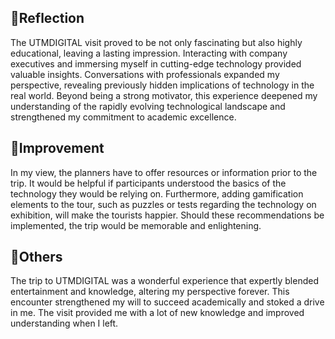 ## 📃Reflection  ##
The UTMDIGITAL visit proved to be not only fascinating but also highly educational, leaving a lasting impression. Interacting with company executives and immersing myself in cutting-edge technology provided valuable insights. Conversations with professionals expanded my perspective, revealing previously hidden implications of technology in the real world. Beyond being a strong motivator, this experience deepened my understanding of the rapidly evolving technological landscape and strengthened my commitment to academic excellence.

## 💪Improvement ##
In my view, the planners have to offer resources or information prior to the trip. It would be helpful if participants understood the basics of the technology they would be relying on. Furthermore, adding gamification elements to the tour, such as puzzles or tests regarding the technology on exhibition, will make the tourists happier. Should these recommendations be implemented, the trip would be memorable and enlightening.

## 👀Others ##
The trip to UTMDIGITAL was a wonderful experience that expertly blended entertainment and knowledge, altering my perspective forever. This encounter strengthened my will to succeed academically and stoked a drive in me. The visit provided me with a lot of new knowledge and improved understanding when I left.

